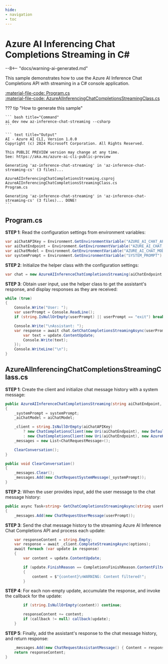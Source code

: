 ```yaml
---
hide:
- navigation
- toc
---
```

# Azure AI Inferencing Chat Completions Streaming in C\#

--8<-- "docs/warning-ai-generated.md"

This sample demonstrates how to use the Azure AI Inference Chat Completions API with streaming in a C# console application.

[:material-file-code: Program.cs](./samples/az-inference-chat-streaming-cs/Program.cs)  
[:material-file-code: AzureAIInferencingChatCompletionsStreamingClass.cs](./samples/az-inference-chat-streaming-cs/AzureAIInferencingChatCompletionsStreamingClass.cs)  

??? tip "How to generate this sample"

    ``` bash title="Command"
    ai dev new az-inference-chat-streaming --csharp
    ```

    ``` text title="Output"
    AI - Azure AI CLI, Version 1.0.0
    Copyright (c) 2024 Microsoft Corporation. All Rights Reserved.

    This PUBLIC PREVIEW version may change at any time.
    See: https://aka.ms/azure-ai-cli-public-preview

    Generating 'az-inference-chat-streaming' in 'az-inference-chat-streaming-cs' (3 files)...

    AzureAIInferencingChatCompletionsStreaming.csproj
    AzureAIInferencingChatCompletionsStreamingClass.cs
    Program.cs

    Generating 'az-inference-chat-streaming' in 'az-inference-chat-streaming-cs' (3 files)... DONE!
    ```


## Program.cs

**STEP 1**: Read the configuration settings from environment variables:

``` csharp title="Program.cs"
var aiChatAPIKey = Environment.GetEnvironmentVariable("AZURE_AI_CHAT_API_KEY") ?? "<insert your OpenAI API key here>";
var aiChatEndpoint = Environment.GetEnvironmentVariable("AZURE_AI_CHAT_ENDPOINT") ?? "<insert your OpenAI endpoint here>";
var aiChatModel = Environment.GetEnvironmentVariable("AZURE_AI_CHAT_MODEL"); // null is fine
var systemPrompt = Environment.GetEnvironmentVariable("SYSTEM_PROMPT") ?? "You are a helpful AI assistant.";
```

**STEP 2**: Initialize the helper class with the configuration settings:

``` csharp title="Program.cs"
var chat = new AzureAIInferenceChatCompletionsStreaming(aiChatEndpoint, aiChatAPIKey, aiChatModel, systemPrompt);
```

**STEP 3**: Obtain user input, use the helper class to get the assistant's response, and display responses as they are received:

``` csharp title="Program.cs"
while (true)
{
    Console.Write("User: ");
    var userPrompt = Console.ReadLine();
    if (string.IsNullOrEmpty(userPrompt) || userPrompt == "exit") break;

    Console.Write("\nAssistant: ");
    var response = await chat.GetChatCompletionsStreamingAsync(userPrompt, update => {
        var text = update.ContentUpdate;
        Console.Write(text);
    });
    Console.WriteLine("\n");
}
```

## AzureAIInferencingChatCompletionsStreamingClass.cs

**STEP 1**: Create the client and initialize chat message history with a system message:

``` csharp title="AzureAIInferencingChatCompletionsStreamingClass.cs"
public AzureAIInferenceChatCompletionsStreaming(string aiChatEndpoint, string aiChatAPIKey, string? aiChatModel, string systemPrompt)
{
    _systemPrompt = systemPrompt;
    _aiChatModel = aiChatModel;

    _client = string.IsNullOrEmpty(aiChatAPIKey)
        ? new ChatCompletionsClient(new Uri(aiChatEndpoint), new DefaultAzureCredential())
        : new ChatCompletionsClient(new Uri(aiChatEndpoint), new AzureKeyCredential(aiChatAPIKey));
    _messages = new List<ChatRequestMessage>();

    ClearConversation();
}

public void ClearConversation()
{
    _messages.Clear();
    _messages.Add(new ChatRequestSystemMessage(_systemPrompt));
}
```

**STEP 2**: When the user provides input, add the user message to the chat message history:

``` csharp title="AzureAIInferencingChatCompletionsStreamingClass.cs"
public async Task<string> GetChatCompletionsStreamingAsync(string userPrompt, Action<StreamingChatCompletionsUpdate>? callback = null)
{
    _messages.Add(new ChatRequestUserMessage(userPrompt));
```

**STEP 3**: Send the chat message history to the streaming Azure AI Inference Chat Completions API and process each update:

``` csharp title="AzureAIInferencingChatCompletionsStreamingClass.cs"
    var responseContent = string.Empty;
    var response = await _client.CompleteStreamingAsync(options);
    await foreach (var update in response)
    {
        var content = update.ContentUpdate;

        if (update.FinishReason == CompletionsFinishReason.ContentFiltered)
        {
            content = $"{content}\nWARNING: Content filtered!";
        }
```

**STEP 4**: For each non-empty update, accumulate the response, and invoke the callback for the update:

``` csharp title="AzureAIInferencingChatCompletionsStreamingClass.cs"
        if (string.IsNullOrEmpty(content)) continue;

        responseContent += content;
        if (callback != null) callback(update);
    }
```

**STEP 5**: Finally, add the assistant's response to the chat message history, and return response:

``` csharp title="AzureAIInferencingChatCompletionsStreamingClass.cs"
    _messages.Add(new ChatRequestAssistantMessage() { Content = responseContent });
    return responseContent;
}
```